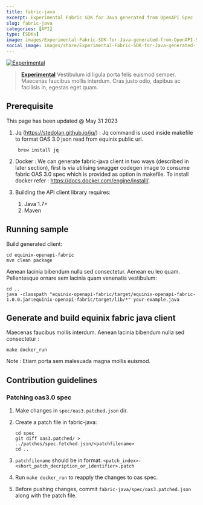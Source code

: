 ```yaml
---
title: fabric-java
excerpt: Experimental Fabric SDK for Java generated from OpenAPI Spec
slug: fabric-java
categories: [API]
type: [SDKs]
image: images/Experimental-Fabric-SDK-for-Java-generated-from-OpenAPI-Spec.jpg
social_image: images/share/Experimental-Fabric-SDK-for-Java-generated-from-OpenAPI-Spec_share.jpg
---
```


[![Experimental](https://img.shields.io/badge/Stability-Experimental-red.svg)](https://github.com/equinix-labs/equinix-labs/blob/main/uniform-standards.md)

> **[Experimental](https://github.com/equinix-labs/equinix-labs/blob/main/experimental-statement.md)**
> Vestibulum id ligula porta felis euismod semper. Maecenas faucibus mollis interdum. Cras justo odio, dapibus ac facilisis in, egestas eget quam.

## Prerequisite

This page has been updated @ May 31 2023

1. Jq (<https://stedolan.github.io/jq/>) : Jq command is used inside makefile to format OAS 3.0 json read from equinix public url.

   ```
    brew install jq
   ```

2. Docker : We can generate fabric-java client in two ways (described in later section), first is via utilising swagger codegen image to consume fabric OAS 3.0 spec which is provided as option in makefile. To install docker refer : <https://docs.docker.com/engine/install/>.

3. Building the API client library requires:
   1. Java 1.7+
   2. Maven

## Running sample

Build generated client:

```
cd equinix-openapi-fabric
mvn clean package
```

Aenean lacinia bibendum nulla sed consectetur. Aenean eu leo quam. Pellentesque ornare sem lacinia quam venenatis vestibulum:

```
cd ..
java -classpath "equinix-openapi-fabric/target/equinix-openapi-fabric-1.0.0.jar:equinix-openapi-fabric/target/lib/*" your-example.java
```

## Generate and build equinix fabric java client

Maecenas faucibus mollis interdum. Aenean lacinia bibendum nulla sed consectetur :

```
make docker_run
```

Note : Etiam porta sem malesuada magna mollis euismod.

## Contribution guidelines

### Patching oas3.0 spec

1. Make changes in ``spec/oas3.patched.json`` dir.
2. Create a patch file in fabric-java:

   ```
   cd spec
   git diff oas3.patched/ > ../patches/spec.fetched.json/<patchfilename>
   cd ..
   ```

3. ``patchfilename`` should be in format: ``<patch_index>-<short_patch_decription_or_identifier>.patch``
4. Run ``make docker_run`` to reapply the changes to oas spec.
5. Before pushing changes, commit ``fabric-java/spec/oas3.patched.json`` along with the patch file.
